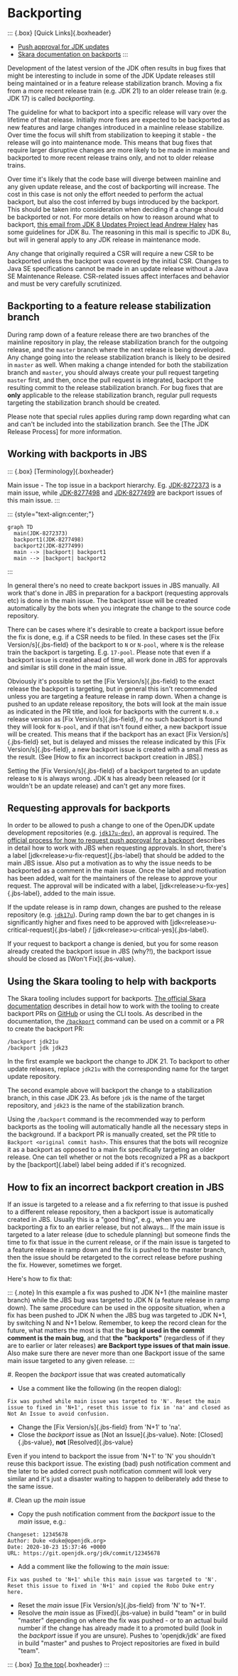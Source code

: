 # Backporting

::: {.box}
[Quick Links]{.boxheader}

* [Push approval for JDK updates](https://openjdk.org/projects/jdk-updates/approval.html)
* [Skara documentation on backports](https://wiki.openjdk.org/display/SKARA/Backports)
:::

Development of the latest version of the JDK often results in bug fixes that might be interesting to include in some of the JDK Update releases still being maintained or in a feature release stabilization branch. Moving a fix from a more recent release train (e.g. JDK 21) to an older release train (e.g. JDK 17) is called *backporting*.

The guideline for what to backport into a specific release will vary over the lifetime of that release. Initially more fixes are expected to be backported as new features and large changes introduced in a mainline release stabilize. Over time the focus will shift from stabilization to keeping it stable - the release will go into maintenance mode. This means that bug fixes that require larger disruptive changes are more likely to be made in mainline and backported to more recent release trains only, and not to older release trains.

Over time it's likely that the code base will diverge between mainline and any given update release, and the cost of backporting will increase. The cost in this case is not only the effort needed to perform the actual backport, but also the cost inferred by bugs introduced by the backport. This should be taken into consideration when deciding if a change should be backported or not. For more details on how to reason around what to backport, [this email from JDK 8 Updates Project lead Andrew Haley](https://mail.openjdk.org/pipermail/jdk8u-dev/2020-June/012002.html) has some guidelines for JDK 8u. The reasoning in this mail is specific to JDK 8u, but will in general apply to any JDK release in maintenance mode.

Any change that originally required a CSR will require a new CSR to be backported unless the backport was covered by the initial CSR. Changes to Java SE specifications cannot be made in an update release without a Java SE Maintenance Release. CSR-related issues affect interfaces and behavior and must be very carefully scrutinized.

## Backporting to a feature release stabilization branch

During ramp down of a feature release there are two branches of the mainline repository in play, the release stabilization branch for the outgoing release, and the `master` branch where the next release is being developed. Any change going into the release stabilization branch is likely to be desired in `master` as well. When making a change intended for both the stabilization branch and `master`, you should always create your pull request targeting `master` first, and then, once the pull request is integrated, backport the resulting commit to the release stabilization branch. For bug fixes that are **only** applicable to the release stabilization branch, regular pull requests targeting the stabilization branch should be created.

Please note that special rules applies during ramp down regarding what can and can't be included into the stabilization branch. See the [The JDK Release Process] for more information.

## Working with backports in JBS

::: {.box}
[Terminology]{.boxheader}

Main issue - The top issue in a backport hierarchy. Eg. [JDK-8272373](https://bugs.openjdk.org/browse/JDK-8272373) is a main issue, while [JDK-8277498](https://bugs.openjdk.org/browse/JDK-8277498) and [JDK-8277499](https://bugs.openjdk.org/browse/JDK-8277499) are backport issues of this main issue.
:::

::: {style="text-align:center;"}
~~~{.mermaid caption="Example of backport hierarchy" format=svg theme=neutral}
graph TD
  main(JDK-8272373)
  backport1(JDK-8277498)
  backport2(JDK-8277499)
  main --> |backport| backport1
  main --> |backport| backport2
~~~
:::

In general there's no need to create backport issues in JBS manually. All work that's done in JBS in preparation for a backport (requesting approvals etc) is done in the main issue. The backport issue will be created automatically by the bots when you integrate the change to the source code repository.

There can be cases where it's desirable to create a backport issue before the fix is done, e.g. if a CSR needs to be filed. In these cases set the [Fix Version/s]{.jbs-field} of the backport to `N` or `N-pool`, where `N` is the release train the backport is targeting. E.g. `17-pool`. Please note that even if a backport issue is created ahead of time, all work done in JBS for approvals and similar is still done in the main issue.

Obviously it's possible to set the [Fix Version/s]{.jbs-field} to the exact release the backport is targeting, but in general this isn't recommended unless you are targeting a feature release in ramp down. When a change is pushed to an update release repository, the bots will look at the main issue as indicated in the PR title, and look for backports with the current `N.0.x` release version as [Fix Version/s]{.jbs-field}, if no such backport is found they will look for `N-pool`, and if that isn't found either, a new backport issue will be created. This means that if the backport has an exact [Fix Version/s]{.jbs-field} set, but is delayed and misses the release indicated by this [Fix Version/s]{.jbs-field}, a new backport issue is created with a small mess as the result. (See [How to fix an incorrect backport creation in JBS].)

Setting the [Fix Version/s]{.jbs-field} of a backport targeted to an update release to `N` is always wrong. JDK `N` has already been released (or it wouldn't be an update release) and can't get any more fixes.

## Requesting approvals for backports

In order to be allowed to push a change to one of the OpenJDK update development repositories (e.g. [`jdk17u-dev`](https://github.com/openjdk/jdk17u-dev)), an approval is required. The [official process for how to request push approval for a backport](https://openjdk.org/projects/jdk-updates/approval.html) describes in detail how to work with JBS when requesting approvals. In short, there's a label [jdk&lt;release&gt;u-fix-request]{.jbs-label} that should be added to the main JBS issue. Also put a motivation as to why the issue needs to be backported as a comment in the main issue. Once the label and motivation has been added, wait for the maintainers of the release to approve your request. The approval will be indicated with a label, [jdk&lt;release&gt;u-fix-yes]{.jbs-label}, added to the main issue.

If the update release is in ramp down, changes are pushed to the release repository (e.g. [`jdk17u`](https://github.com/openjdk/jdk17u)). During ramp down the bar to get changes in is significantly higher and fixes need to be approved with [jdk&lt;release&gt;u-critical-request]{.jbs-label} / [jdk&lt;release&gt;u-critical-yes]{.jbs-label}.

If your request to backport a change is denied, but you for some reason already created the backport issue in JBS (why?!), the backport issue should be closed as [Won't Fix]{.jbs-value}.

## Using the Skara tooling to help with backports

The Skara tooling includes support for backports. [The official Skara documentation](https://wiki.openjdk.org/display/SKARA/Backports) describes in detail how to work with the tooling to create backport PRs on [GitHub](https://github.com) or using the CLI tools. As described in the documentation, the [`/backport`](https://wiki.openjdk.org/display/SKARA/Commit+Commands#CommitCommands-/backport) command can be used on a commit or a PR to create the backport PR:

    /backport jdk21u
    /backport jdk jdk23

In the first example we backport the change to JDK 21. To backport to other update releases, replace `jdk21u` with the corresponding name for the target update repository.

The second example above will backport the change to a stabilization branch, in this case JDK 23. As before `jdk` is the name of the target repository, and `jdk23` is the name of the stabilization branch.

Using the `/backport` command is the recommended way to perform backports as the tooling will automatically handle all the necessary steps in the background. If a backport PR is manually created, set the PR title to `Backport <original commit hash>`. This ensures that the bots will recognize it as a backport as opposed to a main fix specifically targeting an older release. One can tell whether or not the bots recognized a PR as a backport by the [backport]{.label} label being added if it's recognized.

## How to fix an incorrect backport creation in JBS

If an issue is targeted to a release and a fix referring to that issue is pushed to a different release repository, then a backport issue is automatically created in JBS. Usually this is a "good thing", e.g., when you are backporting a fix to an earlier release, but not always... If the main issue is targeted to a later release (due to schedule planning) but someone finds the time to fix that issue in the current release, or if the main issue is targeted to a feature release in ramp down and the fix is pushed to the master branch, then the issue should be retargeted to the correct release before pushing the fix. However, sometimes we forget.

Here's how to fix that:

::: {.note}
In this example a fix was pushed to JDK N+1 (the mainline master branch) while the JBS bug was targeted to JDK N (a feature release in ramp down). The same procedure can be used in the opposite situation, when a fix has been pushed to JDK N when the JBS bug was targeted to JDK N+1, by switching N and N+1 below. Remember, to keep the record clean for the future, what matters the most is that the **bug id used in the commit comment is the main bug**, and that **the "backports"** (regardless of if they are to earlier or later releases) **are Backport type issues of that main issue**. Also make sure there are never more than one Backport issue of the same main issue targeted to any given release.
:::

#. Reopen the _backport_ issue that was created automatically
   * Use a comment like the following (in the reopen dialog):
~~~
Fix was pushed while main issue was targeted to 'N'. Reset the main issue to fixed in 'N+1', reset this issue to fix in 'na' and closed as Not An Issue to avoid confusion.
~~~
   * Change the [Fix Version/s]{.jbs-field} from 'N+1' to 'na'.
   * Close the _backport_ issue as [Not an Issue]{.jbs-value}. Note: [Closed]{.jbs-value}, **not** [Resolved]{.jbs-value}

   Even if you intend to backport the issue from 'N+1' to 'N' you shouldn't reuse this backport issue. The existing (bad) push notification comment and the later to be added correct push notification comment will look very similar and it's just a disaster waiting to happen to deliberately add these to the same issue.

#. Clean up the _main_ issue
   * Copy the push notification comment from the _backport_ issue to the _main_ issue, e.g.:
~~~
Changeset: 12345678
Author: Duke <duke@openjdk.org>
Date: 2020-10-23 15:37:46 +0000
URL: https://git.openjdk.org/jdk/commit/12345678
~~~
   * Add a comment like the following to the _main_ issue:
~~~
Fix was pushed to 'N+1' while this main issue was targeted to 'N'. Reset this issue to fixed in 'N+1' and copied the Robo Duke entry here.
~~~
   * Reset the _main_ issue [Fix Version/s]{.jbs-field} from 'N' to 'N+1'.
   * Resolve the _main_ issue as [Fixed]{.jbs-value} in build "team" or in build "master" depending on where the fix was pushed - or to an actual build number if the change has already made it to a promoted build (look in the _backport_ issue if you are unsure). Pushes to 'openjdk/jdk' are fixed in build "master" and pushes to Project repositories are fixed in build "team".

::: {.box}
[To the top](#){.boxheader}
:::
